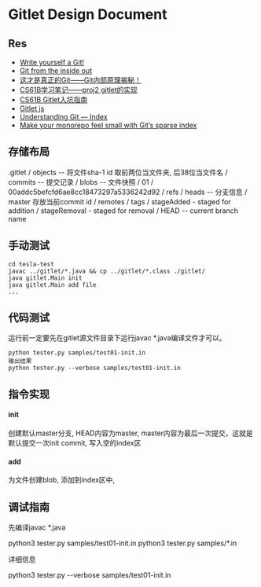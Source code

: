 # Gitlet Design Document
## Res
- [Write yourself a Git!](https://wyag.thb.lt/#org88aa70e)
- [Git from the inside out](https://codewords.recurse.com/issues/two/git-from-the-inside-out)
- [这才是真正的Git——Git内部原理揭秘！](https://zhuanlan.zhihu.com/p/96631135)
- [CS61B学习笔记——proj2 gitlet的实现](https://blog.csdn.net/weixin_43405649/article/details/124270510)
- [CS61B Gitlet入坑指南](https://zhuanlan.zhihu.com/p/533852291)
- [Gitlet js](http://gitlet.maryrosecook.com/docs/gitlet.html)
- [Understanding Git — Index](https://konrad126.medium.com/understanding-git-index-4821a0765cf)
- [Make your monorepo feel small with Git’s sparse index](https://github.blog/2021-11-10-make-your-monorepo-feel-small-with-gits-sparse-index/#:~:text=The%20Git%20index%20is%20a,to%20be%20%E2%80%9Cstaged%20changes%E2%80%9D.)

## 存储布局 
.gitlet
    / objects  -- 将文件sha-1 id 取前两位当文件夹, 后38位当文件名
        / commits -- 提交记录
        / blobs -- 文件快照
            / 01
                / 00addc5befcfd6ae8cc18473297a5336242d92
    / refs
        / heads -- 分支信息
            / master  存放当前commit id
        / remotes
        / tags
    / stageAdded - staged for addition
    / stageRemoval - staged for removal
    / HEAD -- current branch name


## 手动测试
```
cd tesla-test
javac ../gitlet/*.java && cp ../gitlet/*.class ./gitlet/ 
java gitlet.Main init
java gitlet.Main add file
...
```

## 代码测试
运行前一定要先在gitlet源文件目录下运行javac *.java编译文件才可以。
```
python tester.py samples/test01-init.in
输出结果
python tester.py --verbose samples/test01-init.in
```

## 指令实现

#### init
创建默认master分支, HEAD内容为master, master内容为最后一次提交，这就是默认提交一次init commit, 写入空的index区

#### add
为文件创建blob, 添加到index区中,

## 调试指南
先编译javac *.java

python3 tester.py samples/test01-init.in
python3 tester.py samples/*.in

详细信息

python3 tester.py --verbose samples/test01-init.in
